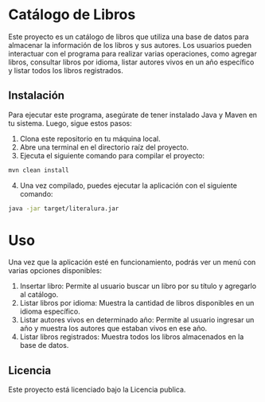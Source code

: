# Catálogo de Libros

Este proyecto es un catálogo de libros que utiliza una base de datos para almacenar la información de los libros y sus autores. Los usuarios pueden interactuar con el programa para realizar varias operaciones, como agregar libros, consultar libros por idioma, listar autores vivos en un año específico y listar todos los libros registrados.

## Instalación

Para ejecutar este programa, asegúrate de tener instalado Java y Maven en tu sistema. Luego, sigue estos pasos:

1. Clona este repositorio en tu máquina local.
2. Abre una terminal en el directorio raíz del proyecto.
3. Ejecuta el siguiente comando para compilar el proyecto:

```bash
mvn clean install
```
4. Una vez compilado, puedes ejecutar la aplicación con el siguiente comando:
```bash
java -jar target/literalura.jar
```

# Uso
Una vez que la aplicación esté en funcionamiento, podrás ver un menú con varias opciones disponibles:

1. Insertar libro: Permite al usuario buscar un libro por su título y agregarlo al catálogo.
2. Listar libros por idioma: Muestra la cantidad de libros disponibles en un idioma específico.
3. Listar autores vivos en determinado año: Permite al usuario ingresar un año y muestra los autores que estaban vivos en ese año.
4. Listar libros registrados: Muestra todos los libros almacenados en la base de datos.

## Licencia
Este proyecto está licenciado bajo la Licencia publica.










